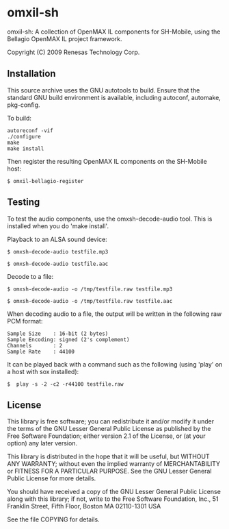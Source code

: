 omxil-sh
========

omxil-sh: A collection of OpenMAX IL components for SH-Mobile,
using the Bellagio OpenMAX IL project framework.

Copyright (C) 2009 Renesas Technology Corp.

Installation
------------

This source archive uses the GNU autotools to build. Ensure that the standard GNU
build environment is available, including autoconf, automake, pkg-config.

To build:

    autoreconf -vif
    ./configure
    make
    make install

Then register the resulting OpenMAX IL components on the SH-Mobile host:

    $ omxil-bellagio-register

Testing
-------

To test the audio components, use the omxsh-decode-audio tool. This is installed
when you do 'make install'.

Playback to an ALSA sound device:

    $ omxsh-decode-audio testfile.mp3

    $ omxsh-decode-audio testfile.aac

Decode to a file:

    $ omxsh-decode-audio -o /tmp/testfile.raw testfile.mp3

    $ omxsh-decode-audio -o /tmp/testfile.raw testfile.aac

When decoding audio to a file, the output will be written in the following raw PCM format:

    Sample Size    : 16-bit (2 bytes)
    Sample Encoding: signed (2's complement)
    Channels       : 2
    Sample Rate    : 44100

It can be played back with a command such as the following (using 'play' on a host
with sox installed):

    $  play -s -2 -c2 -r44100 testfile.raw

License
-------

This library is free software; you can redistribute it and/or
modify it under the terms of the GNU Lesser General Public
License as published by the Free Software Foundation; either
version 2.1 of the License, or (at your option) any later version.

This library is distributed in the hope that it will be useful,
but WITHOUT ANY WARRANTY; without even the implied warranty of
MERCHANTABILITY or FITNESS FOR A PARTICULAR PURPOSE.  See the GNU
Lesser General Public License for more details.

You should have received a copy of the GNU Lesser General Public
License along with this library; if not, write to the Free Software
Foundation, Inc., 51 Franklin Street, Fifth Floor, Boston MA  02110-1301 USA

See the file COPYING for details.

